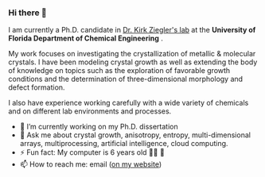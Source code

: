 ### Hi there 👋

I am currently a Ph.D. candidate in [Dr. Kirk Ziegler's lab](https://ziegler.che.ufl.edu/) at the **University of Florida Department of Chemical Engineering** . 

My work focuses on investigating the crystallization of metallic & molecular crystals. I have been modeling crystal growth as well as extending the body of knowledge on topics such as the exploration of favorable growth conditions and the determination of three-dimensional morphology and defect formation.

I also have experience working carefully with a wide variety of chemicals and on different lab environments and processes.

- 🔭 I’m currently working on my Ph.D. dissertation
- 💬 Ask me about crystal growth, anisotropy, entropy, multi-dimensional arrays, multiprocessing, artificial intelligence, cloud computing. 
- ⚡ Fun fact: My computer is 6 years old 👨‍💻 👶
- 📫 How to reach me: email ([on my website](https://thisisandrewgarcia.com/#contact))


<!--
**andrewrgarcia/andrewrgarcia** is a ✨ _special_ ✨ repository because its `README.md` (this file) appears on your GitHub profile.

, doing flame sealing of glassware for lab experiments, setting up separation processes at the lab scale, and running experiments which require a constant influx of heat, both as batch and semi-batch processes. 


Here are some ideas to get you started:

- 🔭 I’m currently working on my Ph.D. dissertation
- 🌱 I’m currently learning ...
- 👯 I’m looking to collaborate on ...
- 🤔 I’m looking for help with ...
- 💬 Ask me about crystal growth, three-dimensional stuff, multi-dimensional arrays ('tensors'), artificial intelligence, 
- 📫 How to reach me: ...
- 😄 Pronouns: ...
- ⚡ Fun fact: ...
-->
